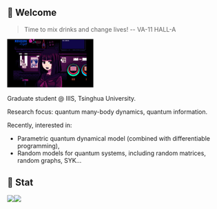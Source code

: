 ## 🦚 Welcome

> Time to mix drinks and change lives! -- VA-11 HALL-A

<img src="jill.gif" width="200"/>

Graduate student @ IIIS, Tsinghua University.

Research focus: quantum many-body dynamics, quantum information.

Recently, interested in:
- Parametric quantum dynamical model (combined with differentiable programming),
- Random models for quantum systems, including random matrices, random graphs, SYK...

## 🚀 Stat
 
<img align="left" src="https://github-readme-stats.vercel.app/api?username=royess&count_private=true&show_icons=true&theme=apprentice&disable_animations=true">

<img align="left" src="https://github-readme-stats.vercel.app/api/top-langs/?username=royess&count_private=true&theme=apprentice&disable_animations=true">
